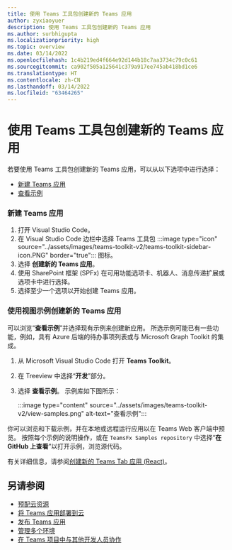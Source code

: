 ```yaml
---
title: 使用 Teams 工具包创建新的 Teams 应用
author: zyxiaoyuer
description: 使用 Teams 工具包创建新的 Teams 应用
ms.author: surbhigupta
ms.localizationpriority: high
ms.topic: overview
ms.date: 03/14/2022
ms.openlocfilehash: 1c4b219ed4f664e92d144b18c7aa3734c79c0c61
ms.sourcegitcommit: ca902f505a125641c379a917ee745ab418bd1ce6
ms.translationtype: HT
ms.contentlocale: zh-CN
ms.lasthandoff: 03/14/2022
ms.locfileid: "63464265"
---
```

# <a name="create-a-new-teams-app-using-teams-toolkit"></a>使用 Teams 工具包创建新的 Teams 应用

若要使用 Teams 工具包创建新的 Teams 应用，可以从以下选项中进行选择：

* [新建 Teams 应用](create-new-project.md#create-a-new-teams-app)
* [查看示例](create-new-project.md#create-a-new-teams-app-using-view-samples)

### <a name="create-a-new-teams-app"></a>新建 Teams 应用

1. 打开 Visual Studio Code。
1. 在 Visual Studio Code 边栏中选择 Teams 工具包 :::image type="icon" source="../assets/images/teams-toolkit-v2/teams-toolkit-sidebar-icon.PNG" border="true"::: 图标。
1. 选择 **创建新的 Teams 应用**。
1. 使用 SharePoint 框架 (SPFx) 在可用功能选项卡、机器人、消息传递扩展或选项卡中进行选择。 
1. 选择至少一个选项以开始创建 Teams 应用。

### <a name="create-a-new-teams-app-using-view-samples"></a>使用视图示例创建新的 Teams 应用

可以浏览“**查看示例**”并选择现有示例来创建新应用。 所选示例可能已有一些功能，例如，具有 Azure 后端的待办事项列表或与 Microsoft Graph Toolkit 的集成。

 1. 从 Microsoft Visual Studio Code 打开 **Teams Toolkit**。
 1. 在 Treeview 中选择“**开发**”部分。
 1. 选择 **查看示例**。 示例库如下图所示：

    :::image type="content" source="../assets/images/teams-toolkit-v2/view-samples.png" alt-text="查看示例":::

你可以浏览和下载示例，并在本地或远程运行应用以在 Teams Web 客户端中预览。 按照每个示例的说明操作，或在 `TeamsFx Samples repository` 中选择“**在 GitHub 上查看**”以打开示例，浏览源代码。

有关详细信息，请参阅[创建新的 Teams Tab 应用 (React)](/microsoftteams/platform/sbs-gs-javascript?tabs=vscode%2Cvsc%2Cviscode%2Cvcode&tutorial-step=2)。

## <a name="see-also"></a>另请参阅

* [预配云资源](provision.md)
* [将 Teams 应用部署到云](deploy.md)
* [发布 Teams 应用](TeamsFx-collaboration.md)
* [管理多个环境](TeamsFx-multi-env.md)
* [在 Teams 项目中与其他开发人员协作](TeamsFx-collaboration.md)